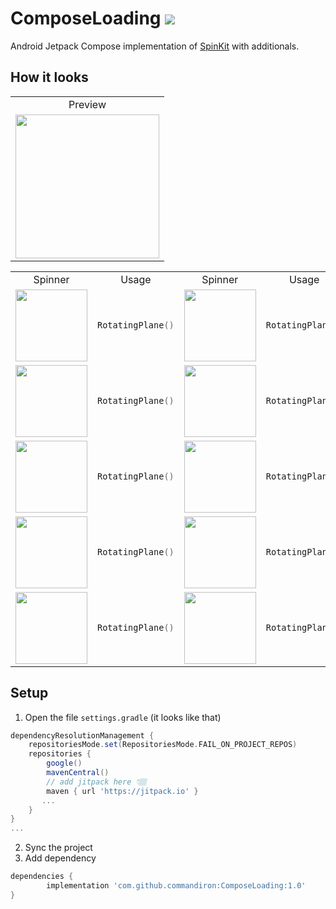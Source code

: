 # ComposeLoading [![](https://jitpack.io/v/commandiron/ComposeLoading.svg)](https://jitpack.io/#commandiron/ComposeLoading)


Android Jetpack Compose implementation of [SpinKit](https://tobiasahlin.com/spinkit/) with additionals.

## How it looks

<table>
 <tr>
  <td>
   <div align="center">Preview</div></td>
 </tr>
 <tr>
  <td>
   <div align="center"><img src="https://user-images.githubusercontent.com/50905347/184544847-1321238a-8167-4ec6-81a4-78ec9ed8421c.gif" width="230" height="230"></div>   </td>
 </tr>
</table>

<table>
 <tr>
  <td><div align="center">Spinner</div></td>
  <td><div align="center">Usage</div></td>
  <td><div align="center">Spinner</div></td>
  <td><div align="center">Usage</div></td>
  <td><div align="center">Spinner</div></td>
  <td><div align="center">Usage</div></td>
</tr>
 
 <tr>
  <td>
   <div align="center">
     <img src="https://user-images.githubusercontent.com/50905347/184547400-f804659d-47ab-44c0-b687-0b112b37feb6.gif" width="115" height="115"
   </div>
  </td>
 
  <td>
 
   ```kotlin  
   RotatingPlane()
   ``` 
  </td>
  <td>
   <div align="center">
    <img src="https://user-images.githubusercontent.com/50905347/184547925-717f957e-35a1-48ee-9677-971c91e876e3.gif" width="115" height="115"
    </div>
  </td>
  <td>
 
   ```kotlin  
   RotatingPlane()
   ``` 
  </td>
  <td>
   <div align="center">
    <img src="https://user-images.githubusercontent.com/50905347/184548345-edcf0bd0-0b2b-44c9-aa09-d74f5ae6decf.gif" width="115" height="115"
    </div>
  </td>
  <td>
 
   ```kotlin  
   RotatingPlane()
   ``` 
  </td>
 </tr>
 
 <tr>
  <td>
   <div align="center">
    <img src="https://user-images.githubusercontent.com/50905347/184549191-5304e7ee-2bd3-486c-b062-d6b7631f210a.gif" width="115" height="115">
   </div>
  </td>
  <td>
 
  ```kotlin  
  RotatingPlane()
  ``` 
  </td>
  <td>
   <div align="center">
    <img src="https://user-images.githubusercontent.com/50905347/184549202-d88eeaba-827e-4c51-9e3a-d0d2dd483212.gif" width="115" height="115">
   </div>
  </td>
  <td>
 
  ```kotlin  
  RotatingPlane()
  ``` 
  </td>
  <td>
   <div align="center">
    <img src="https://user-images.githubusercontent.com/50905347/184549207-032335cb-462c-44bd-9080-0d8a960b95dd.gif" width="115" height="115">
   </div>
  </td>
  <td>
 
  ```kotlin  
  RotatingPlane()
  ``` 
  </td>
 </tr>
 
 <tr>
  <td>
   <div align="center">
    <img src="https://user-images.githubusercontent.com/50905347/184549209-f5503455-6803-48f3-9db4-d0104027f411.gif" width="115" height="115">
   </div>
  </td>
  <td>
 
  ```kotlin  
  RotatingPlane()
  ``` 
  </td>
  <td>
   <div align="center">
    <img src="https://user-images.githubusercontent.com/50905347/184549212-777076df-76e8-4e0f-9251-d7c5eb0b362e.gif" width="115" height="115">
   </div>
  </td>
  <td>
 
  ```kotlin  
  RotatingPlane()
  ``` 
  </td>
  <td>
   <div align="center">
    <img src="https://user-images.githubusercontent.com/50905347/184554273-476e6cb6-e806-4bb0-adef-0fff0f136247.png" width="115" height="115">
   </div>
  </td>
  <td>
 
  ```kotlin  
  RotatingPlane()
  ``` 
  </td>
 </tr>
 
 <tr>
  <td>
   <div align="center">
    <img src="https://user-images.githubusercontent.com/50905347/184554274-c0bf19f4-3e32-4920-8f66-ae14d478e859.png" width="115" height="115">
   </div>
  </td>
  <td>
 
  ```kotlin  
  RotatingPlane()
  ``` 
  </td>
  <td>
   <div align="center">
    <img src="https://user-images.githubusercontent.com/50905347/184554275-0d1bd5e7-48a7-4828-8824-3fd8cfd6cb14.png" width="115" height="115">
   </div>
  </td>
  <td>
 
  ```kotlin  
  RotatingPlane()
  ``` 
  </td>
  <td>
   <div align="center">
    <img src="https://user-images.githubusercontent.com/50905347/184554276-e17ff715-e102-4247-be3b-9a23684f303e.png" width="115" height="115">
   </div>
  </td>
  <td>
 
  ```kotlin  
  RotatingPlane()
  ``` 
  </td>
 </tr>
 
 <tr>
  <td>
   <div align="center">
    <img src="https://user-images.githubusercontent.com/50905347/184554277-50a2ee51-2a17-4e22-9466-ddd0fcad9832.png" width="115" height="115">
   </div>
  </td>
  <td>
 
  ```kotlin  
  RotatingPlane()
  ``` 
  </td>
  <td>
   <div align="center">
    <img src="https://user-images.githubusercontent.com/50905347/184554278-fbd17d1f-f5f3-4750-8eb7-cac7ef54f3f1.gif" width="115" height="115">
   </div>
  </td>
  <td>
 
  ```kotlin  
  RotatingPlane()
  ``` 
  </td>
  <td>
   <div align="center">
    <img src="https://user-images.githubusercontent.com/50905347/184554279-298c17df-b8f4-498c-bdf5-b6f81c16ffbe.gif" width="115" height="115">
   </div>
  </td>
  <td>
 
  ```kotlin  
  RotatingPlane()
  ``` 
  </td>
 </tr>
 
</table>

## Setup
1. Open the file `settings.gradle` (it looks like that)
```groovy
dependencyResolutionManagement {
    repositoriesMode.set(RepositoriesMode.FAIL_ON_PROJECT_REPOS)
    repositories {
        google()
        mavenCentral()
        // add jitpack here 👇🏽
        maven { url 'https://jitpack.io' }
       ...
    }
} 
...
```
2. Sync the project
3. Add dependency
```groovy
dependencies {
        implementation 'com.github.commandiron:ComposeLoading:1.0'
}
```
